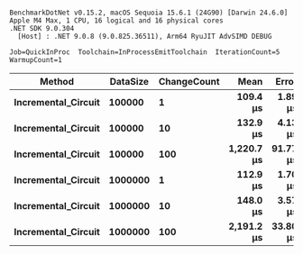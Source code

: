 ```

BenchmarkDotNet v0.15.2, macOS Sequoia 15.6.1 (24G90) [Darwin 24.6.0]
Apple M4 Max, 1 CPU, 16 logical and 16 physical cores
.NET SDK 9.0.304
  [Host] : .NET 9.0.8 (9.0.825.36511), Arm64 RyuJIT AdvSIMD DEBUG

Job=QuickInProc  Toolchain=InProcessEmitToolchain  IterationCount=5  
WarmupCount=1  

```
| Method              | DataSize | ChangeCount | Mean       | Error    | StdDev   | Gen0     | Gen1     | Allocated  |
|-------------------- |--------- |------------ |-----------:|---------:|---------:|---------:|---------:|-----------:|
| **Incremental_Circuit** | **100000**   | **1**           |   **109.4 μs** |  **1.89 μs** |  **0.49 μs** |   **1.5869** |        **-** |   **13.13 KB** |
| **Incremental_Circuit** | **100000**   | **10**          |   **132.9 μs** |  **4.13 μs** |  **1.07 μs** |  **10.2539** |   **0.2441** |   **85.52 KB** |
| **Incremental_Circuit** | **100000**   | **100**         | **1,220.7 μs** | **91.77 μs** | **23.83 μs** | **302.7344** |  **89.8438** | **2477.87 KB** |
| **Incremental_Circuit** | **1000000**  | **1**           |   **112.9 μs** |  **1.70 μs** |  **0.44 μs** |   **1.5869** |        **-** |   **13.13 KB** |
| **Incremental_Circuit** | **1000000**  | **10**          |   **148.0 μs** |  **3.57 μs** |  **0.93 μs** |  **14.4043** |   **0.9766** |  **118.31 KB** |
| **Incremental_Circuit** | **1000000**  | **100**         | **2,191.2 μs** | **33.80 μs** |  **5.23 μs** | **527.3438** | **179.6875** | **4330.17 KB** |
